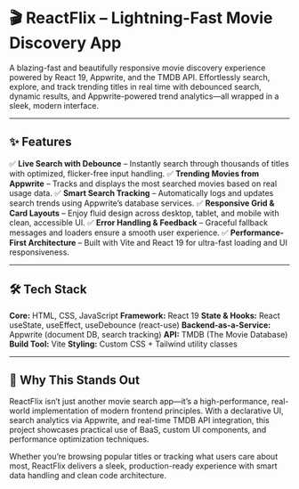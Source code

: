 # 🎬 ReactFlix – Lightning-Fast Movie Discovery App

A blazing-fast and beautifully responsive movie discovery experience powered by React 19, Appwrite, and the TMDB API. Effortlessly search, explore, and track trending titles in real time with debounced search, dynamic results, and Appwrite-powered trend analytics—all wrapped in a sleek, modern interface.

---

## ✨ Features

✅ **Live Search with Debounce** – Instantly search through thousands of titles with optimized, flicker-free input handling.
✅ **Trending Movies from Appwrite** – Tracks and displays the most searched movies based on real usage data.
✅ **Smart Search Tracking** – Automatically logs and updates search trends using Appwrite’s database services.
✅ **Responsive Grid & Card Layouts** – Enjoy fluid design across desktop, tablet, and mobile with clean, accessible UI.
✅ **Error Handling & Feedback** – Graceful fallback messages and loaders ensure a smooth user experience.
✅ **Performance-First Architecture** – Built with Vite and React 19 for ultra-fast loading and UI responsiveness.

---

## 🛠 Tech Stack

**Core:** HTML, CSS, JavaScript
**Framework:** React 19
**State & Hooks:** React useState, useEffect, useDebounce (react-use)
**Backend-as-a-Service:** Appwrite (document DB, search tracking)
**API:** TMDB (The Movie Database)
**Build Tool:** Vite
**Styling:** Custom CSS + Tailwind utility classes

---

## 🚀 Why This Stands Out
ReactFlix isn’t just another movie search app—it’s a high-performance, real-world implementation of modern frontend principles. With a declarative UI, search analytics via Appwrite, and real-time TMDB API integration, this project showcases practical use of BaaS, custom UI components, and performance optimization techniques.

Whether you’re browsing popular titles or tracking what users care about most, ReactFlix delivers a sleek, production-ready experience with smart data handling and clean code architecture.
